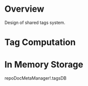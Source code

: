 # Overview

Design of shared tags system.

# Tag Computation

# In Memory Storage

repoDocMetaManager!.tagsDB

